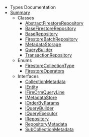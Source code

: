 - Types Documentation
- [Summary](globals.md)
  - Classes
    - [AbstractFirestoreRepository](classes/abstractfirestorerepository.md)
    - [BaseFirestoreRepository](classes/basefirestorerepository.md)
    - [BaseRepository](classes/baserepository.md)
    - [FirestoreBatchRepository](classes/firestorebatchrepository.md)
    - [MetadataStorage](classes/metadatastorage.md)
    - [QueryBuilder](classes/querybuilder.md)
    - [TransactionRepository](classes/transactionrepository.md)
  - Enums
    - [FirestoreCollectionType](enums/firestorecollectiontype.md)
    - [FirestoreOperators](enums/firestoreoperators.md)
  - Interfaces
    - [CollectionMetadata](interfaces/collectionmetadata.md)
    - [IEntity](interfaces/ientity.md)
    - [IFireOrmQueryLine](interfaces/ifireormqueryline.md)
    - [IMetadataStore](interfaces/imetadatastore.md)
    - [IOrderByParams](interfaces/iorderbyparams.md)
    - [IQueryBuilder](interfaces/iquerybuilder.md)
    - [IQueryExecutor](interfaces/iqueryexecutor.md)
    - [IRepository](interfaces/irepository.md)
    - [RepositoryMetadata](interfaces/repositorymetadata.md)
    - [SubCollectionMetadata](interfaces/subcollectionmetadata.md)